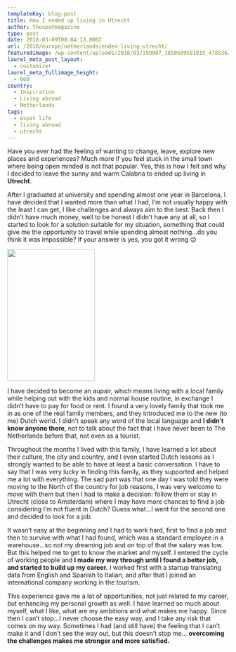 ```yaml
---
templateKey: blog-post
title: How I ended up living in Utrecht
author: thexpatmagazine
type: post
date: 2018-03-09T08:04:13.000Z
url: /2018/europe/netherlands/ended-living-utrecht/
featuredimage: /wp-content/uploads/2018/03/199007_1850589581015_4785362_n.jpg
laurel_meta_post_layout:
  - customizer
laurel_meta_fullimage_height:
  - 660
country: 
  - Inspiration
  - Living abroad
  - Netherlands
tags:
  - expat life
  - living abroad
  - utrecht
---
```


Have you ever had the feeling of wanting to change, leave, explore new places and experiences? Much more if you feel stuck in the small town where being open minded is not that popular. Yes, this is how I felt and why I decided to leave the sunny and warm Calabria to ended up living in **Utrecht**.

After I graduated at university and spending almost one year in Barcelona, I have decided that I wanted more than what I had, I&#8217;m not usually happy with the least I can get, I like challenges and always aim to the best. Back then I didn&#8217;t have much money, well to be honest I didn&#8217;t have any at all, so I started to look for a solution suitable for my situation, something that could give me the opportunity to travel while spending almost nothing&#8230;do you think it was impossible? If your answer is yes, you got it wrong 😉

<img  src="/img/uploads/2018/03/UNADJUSTEDNONRAW_thumb_1e63-199x300.jpg" alt="" width="199" height="300" srcset="/img/uploads/2018/03/UNADJUSTEDNONRAW_thumb_1e63-199x300.jpg 199w, /img/uploads/2018/03/UNADJUSTEDNONRAW_thumb_1e63.jpg 478w" sizes="(max-width: 199px) 100vw, 199px" />
  
I have decided to become an aupair, which means living with a local family while helping out with the kids and normal house routine, in exchange I didn&#8217;t have to pay for food or rent. I found a very lovely family that took me in as one of the real family members, and they introduced me to the new (to me) Dutch world. I didn&#8217;t speak any word of the local language and **I didn&#8217;t know anyone there**, not to talk about the fact that I have never been to The Netherlands before that, not even as a tourist.

Throughout the months I lived with this family, I have learned a lot about their culture, the city and country, and I even started Dutch lessons as I strongly wanted to be able to have at least a basic conversation. I have to say that I was very lucky in finding this family, as they supported and helped me a lot with everything. The sad part was that one day I was told they were moving to the North of the country for job reasons, I was very welcome to move with them but then I had to make a decision: follow them or stay in Utrecht (close to Amsterdam) where I may have more chances to find a job considering I&#8217;m not fluent in Dutch? Guess what&#8230;I went for the second one and decided to look for a job.

It wasn&#8217;t easy at the beginning and I had to work hard, first to find a job and then to survive with what I had found, which was a standard employee in a warehouse&#8230;so not my dreaming job and on top of that the salary was low. But this helped me to get to know the market and myself. I entered the cycle of working people and **I made my way through until I found a better job, and started to build up my career.** I worked first with a startup translating data from English and Spanish to Italian, and after that I joined an international company working in the tourism.

This experience gave me a lot of opportunities, not just related to my career, but enhancing my personal growth as well. I have learned so much about myself, what I like, what are my ambitions and what makes me happy. Since then I can&#8217;t stop&#8230;I never choose the easy way, and I take any risk that comes on my way. Sometimes I had (and still have) the feeling that I can&#8217;t make it and I don&#8217;t see the way out, but this doesn&#8217;t stop me&#8230; **overcoming the challenges makes me stronger and more satisfied.**
